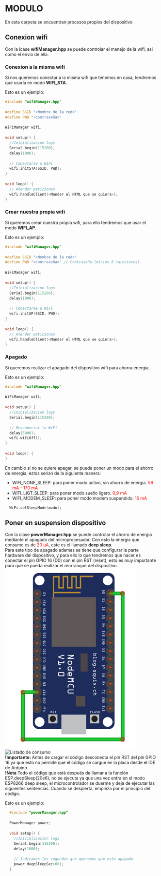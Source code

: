 # MODULO
En esta carpeta se encuentran procesos propios del dispositivo

## Conexion wifi
Con la lcase **wifiManager.hpp** se puede controlar el manejo de la wifi, asi como el envio de ella.

### Conexion a la misma wifi
Si nos queremos conectar a la misma wifi que tenemos en casa, tendremos que usarla en modo **WIFI_STA**.<br>

Esto es un ejemplo:
```c++
#include "wifiManager.hpp"

#define SSID "<Nombre de la red>"
#define PWD "<contraseña>"

WiFiManager wifi;

void setup() {
  //Inicializacion logs
  Serial.begin(115200);
  delay(1000);

  // Conectarse a WiFi
  wifi.initSTA(SSID, PWD);
}

void loop() {
  // Atender peticiones
  wifi.handleClient(<Mandar el HTML que se quiera>);
}
```

### Crear nuestra propia wifi
Si queremos crear nuestra propia wifi, para ello tendremos que usar el modo **WIFI_AP**.<br>

Esto es un ejemplo:
```c++
#include "wifiManager.hpp"

#define SSID "<Nombre de la red>"
#define PWD "<contraseña>" // Contraseña (mínimo 8 caracteres)

WiFiManager wifi;

void setup() {
  //Inicializacion logs
  Serial.begin(115200);
  delay(1000);

  // Conectarse a WiFi
  wifi.initAP(SSID, PWD);
}

void loop() {
  // Atender peticiones
  wifi.handleClient(<Mandar el HTML que se quiera>);
}
```
### Apagado
Si queremos realizar el apagado del dispositivo wifi para ahorra energia.<br>

Esto es un ejemplo:
```c++
#include "wifiManager.hpp"

WiFiManager wifi;

void setup() {
  //Inicializacion logs
  Serial.begin(115200);

  // Desconectar la WiFi
  delay(5000);
  wifi.wifiOff();
}

void loop() {
}
```

En cambio si no se quiere apagar, se puede poner un modo para el ahorro de energia, estos serian de la siguiente manera:
- WIFI_NONE_SLEEP: para poner modo activo, sin ahorro de energia. <span style="color: red;">56 mA - 170 mA</span>
- WIFI_LIGT_SLEEP: para poner modo sueño ligero. <span style="color: red;">0,9 mA</span>
- WIFI_MODEM_SLEEP: para poner modo modem suspendido. <span style="color: red;">15 mA</span>

```c++
  WiFi.setSleepMode(modo);
```

## Poner en suspension dispositivo
Con la clase **powerManager.hpp** se puede controlar el ahorro de energia mediante el apagado del microprocesador. Con esto la energia que consume es de <span style="color: red;">20 µA</span>, este es el llamado **deep sleep**.<br>
Para este tipo de apagado ademas se tiene que configurar la parte hardware del dispositivo, y para ello lo que tendremos que hacer es conectar el pin GPIO 16 (D0) con el pin RST (reset), esto es muy importante para que se pueda realizar el rearranque del dispositivo.<br>
![Esquema](../../doc/reset.png)<br>
![Listado de consumo](../../doc/consumo.png.png)<br>
**!Importante:** Antes de cargar el código desconecta el pin RST del pin GPIO 16 ya que esto no permite que el código se cargue en la placa desde el IDE de Arduino.<br>
**!Nota** Todo el código que está después de llamar a la función ESP.deepSleep(20e6), no se ejecuta ya que una vez entra en el modo ESP8266 deep sleep, el microcontrolador se duerme y deja de ejecutar las siguientes sentencias. Cuando se despierta, empieza por el principio del código.

Esto es un ejemplo:
```c++
  #include "powerManager.hpp"

  PowerManager power;

  void setup() {
    //Inicializacion logs
    Serial.begin(115200);
    delay(1000);

    // Indicamos los segundos que queremos que este apagado
    power.deepSleepSec(60);
  }
```
